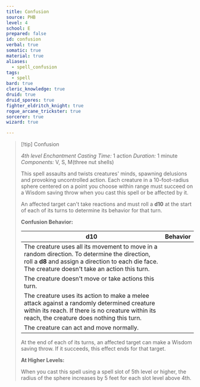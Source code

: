 ```yaml
---
title: Confusion
source: PHB
level: 4
school: E
prepared: false
id: confusion
verbal: true
somatic: true
material: true
aliases:
  - spell_confusion
tags:
  - spell
bard: true
cleric_knowledge: true
druid: true
druid_spores: true
fighter_eldritch_knight: true
rogue_arcane_trickster: true
sorcerer: true
wizard: true

---
```

>[!tip] Confusion
>
> *4th level Enchantment*
> *Casting Time:* 1 action
> *Duration:* 1 minute
> *Components:* V, S, M(three nut shells)
>
>This spell assaults and twists creatures' minds, spawning delusions and provoking uncontrolled action. Each creature in a 10-foot-radius sphere centered on a point you choose within range must succeed on a Wisdom saving throw when you cast this spell or be affected by it.
>
>An affected target can't take reactions and must roll a **d10** at the start of each of its turns to determine its behavior for that turn.
>
>**Confusion Behavior:**
>
>| **d10** | Behavior |
>|---|---|
>| The creature uses all its movement to move in a random direction. To determine the direction, roll a **d8** and assign a direction to each die face. The creature doesn't take an action this turn. |
>| The creature doesn't move or take actions this turn. |
>| The creature uses its action to make a melee attack against a randomly determined creature within its reach. If there is no creature within its reach, the creature does nothing this turn. |
>| The creature can act and move normally. |
>
>At the end of each of its turns, an affected target can make a Wisdom saving throw. If it succeeds, this effect ends for that target.
>
>**At Higher Levels:**
>
>When you cast this spell using a spell slot of 5th level or higher, the radius of the sphere increases by 5 feet for each slot level above 4th.
>

